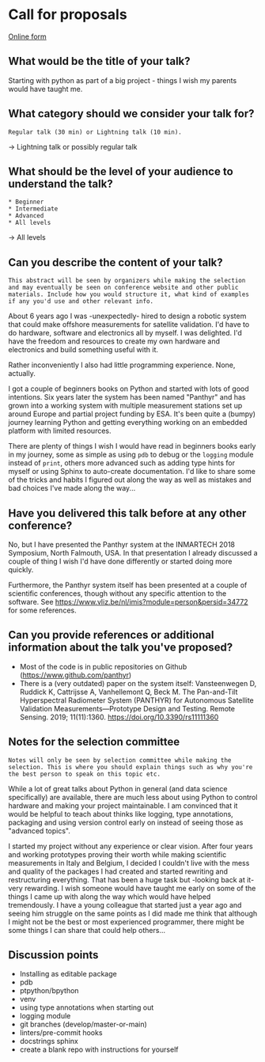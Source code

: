 # Call for proposals

[Online form](https://pyconestonia.typeform.com/to/hBOEtTQ3?typeform-source=pycon.ee)

## What would be the title of your talk?

Starting with python as part of a big project - things I wish my parents would have taught me.

## What category should we consider your talk for?

```plaintext
Regular talk (30 min) or Lightning talk (10 min).
```

-> Lightning talk or possibly regular talk

## What should be the level of your audience to understand the talk?

```plaintext
* Beginner
* Intermediate
* Advanced
* All levels
```

-> All levels

## Can you describe the content of your talk?

```plaintext
This abstract will be seen by organizers while making the selection and may eventually be seen on conference website and other public materials. Include how you would structure it, what kind of examples if any you'd use and other relevant info.
```

About 6 years ago I was -unexpectedly- hired to design a robotic system that could make offshore measurements for satellite validation. I'd have to do hardware, software and electronics all by myself. I was delighted. I'd have the freedom and resources to create my own hardware and electronics and build something useful with it.

Rather inconveniently I also had little programming experience. None, actually.

I got a couple of beginners books on Python and started with lots of good intentions. Six years later the system has been named "Panthyr" and has grown into a working system with multiple measurement stations set up around Europe and partial project funding by ESA. It's been quite a (bumpy) journey learning Python and getting everything working on an embedded platform with limited resources.

There are plenty of things I wish I would have read in beginners books early in my journey, some as simple as using `pdb` to debug or the `logging` module instead of `print`, others more advanced such as adding type hints for myself or using Sphinx to auto-create documentation. I'd like to share some of the tricks and habits I figured out along the way as well as mistakes and bad choices I've made along the way...

## Have you delivered this talk before at any other conference?

No, but I have presented the Panthyr system at the INMARTECH 2018 Symposium, North Falmouth, USA. In that presentation I already discussed a couple of thing I wish I'd have done differently or started doing more quickly.

Furthermore, the Panthyr system itself has been presented at a couple of scientific conferences, though without any specific attention to the software. See https://www.vliz.be/nl/imis?module=person&persid=34772 for some references.

## Can you provide references or additional information about the talk you've proposed?

* Most of the code is in public repositories on Github (https://www.github.com/panthyr)
* There is a (very outdated) paper on the system itself: Vansteenwegen D, Ruddick K, Cattrijsse A, Vanhellemont Q, Beck M. The Pan-and-Tilt Hyperspectral Radiometer System (PANTHYR) for Autonomous Satellite Validation Measurements—Prototype Design and Testing. Remote Sensing. 2019; 11(11):1360. <https://doi.org/10.3390/rs11111360>

## Notes for the selection committee

```plaintext
Notes will only be seen by selection committee while making the selection. This is where you should explain things such as why you're the best person to speak on this topic etc.
```

While a lot of great talks about Python in general (and data science specifically) are available, there are much less about using Python to control hardware and making your project maintainable. I am convinced that it would be helpful to teach about thinks like logging, type annotations, packaging and using version control early on instead of seeing those as "advanced topics".

I started my project without any experience or clear vision. After four years and working prototypes proving their worth while making scientific measurements in Italy and Belgium, I decided I couldn't live with the mess and quality of the packages I had created and started rewriting and restructuring everything. That has been a huge task but -looking back at it- very rewarding. I wish someone would have taught me early on some of the things I came up with along the way which would have helped tremendously. I have a young colleague that started just a year ago and seeing him struggle on the same points as I did made me think that although I might not be the best or most experienced programmer, there might be some things I can share that could help others...

## Discussion points

* Installing as editable package
* pdb
* ptpython/bpython
* venv
* using type annotations when starting out
* logging module
* git branches (develop/master-or-main)
* linters/pre-commit hooks
* docstrings sphinx
* create a blank repo with instructions for yourself
